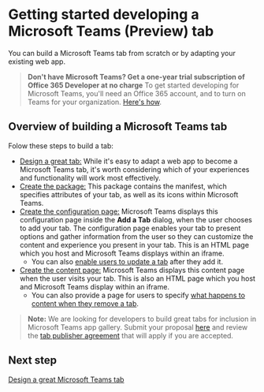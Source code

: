 # Getting started developing a Microsoft Teams (Preview) tab

You can build a Microsoft Teams tab from scratch or by adapting your existing web app.

>**Don't have Microsoft Teams? Get a one-year trial subscription of Office 365 Developer at no charge** To get started developing for Microsoft Teams, you'll need an Office 365 account, and to turn on Teams for your organization. [Here's how](setup.md).

## Overview of building a Microsoft Teams tab

Folow these steps to build a tab:

*  [Design a great tab:](design.md) While it's easy to adapt a web app to become a Microsoft Teams tab, it's worth considering which of your experiences and functionality will work most effectively. 
*  [Create the package:](createpackage.md) This package contains the manifest, which specifies attributes of your tab, as well as its icons within Microsoft Teams.
*  [Create the configuration page:](createconfigpage.md) Microsoft Teams displays this configuration page inside the **Add a Tab** dialog, when the user chooses to add your tab. The configuration page enables your tab to present options and gather information from the user so they can customize the content and experience you present in your tab. This is an HTML page which you host and Microsoft Teams displays within an iframe.
	*  You can also [enable users to update a tab](updateremove.md#updating-an-existing-tab-instance) after they add it. 
*  [Create the content page:](createcontentpage.md) Microsoft Teams displays this content page when the user visits your tab. This is also an HTML page which you host and Microsoft Teams display within an iframe.
	* You can also provide a page for users to specify [what happens to content when they remove a tab](updateremove.md#removing-a-tab).

>**Note:** We are looking for developers to build great tabs for inclusion in Microsoft Teams app gallery.  Submit your proposal [here](https://aka.ms/microsoftteamsdeveloperpreviewinterestform) and review the [tab publisher agreement](https://aka.ms/microsoftteamstabsdeveloperagreement) that will apply if you are accepted.

## Next step

[Design a great Microsoft Teams tab](design.md)